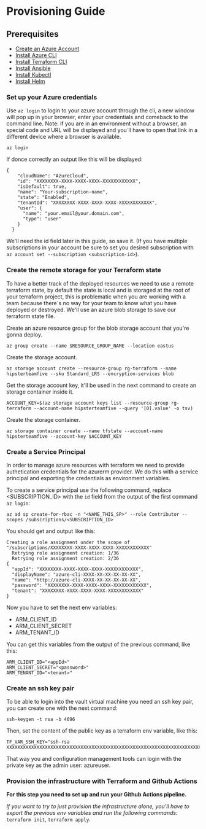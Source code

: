 # Provisioning Guide

## Prerequisites 

- [Create an Azure Account](https://azure.microsoft.com/)
- [Install Azure CLI](https://docs.microsoft.com/en-us/cli/azure/install-azure-cli)
- [Install Terraform CLI](https://learn.hashicorp.com/tutorials/terraform/install-cli)
- [Install Ansible ](https://docs.ansible.com/ansible/latest/installation_guide/intro_installation.html)
- [Install Kubectl ](https://v1-18.docs.kubernetes.io/docs/tasks/tools/install-kubectl/)
- [Install Helm ](https://helm.sh/docs/intro/install/)


### Set up your Azure credentials

Use `az login` to login to your azure account through the cli, a new window will pop up in your browser, enter your credentials and comeback to the command line. Note: if you are in an environment without a browser, an special code and URL will be displayed and you´ll have to open that link in a different device where a browser is available.

```
az login
```

If donce correctly an output like this will be displayed:

```
{
    "cloudName": "AzureCloud",
    "id": "XXXXXXXX-XXXX-XXXX-XXXX-XXXXXXXXXXXX",
    "isDefault": true,
    "name": "Your-subscription-name",
    "state": "Enabled",
    "tenantId": "XXXXXXXX-XXXX-XXXX-XXXX-XXXXXXXXXXXX",
    "user": {
      "name": "your.email@your.domain.com",
      "type": "user"
    }
  }
```

We'll need the id field later in this guide, so save it. (If you have multiple subscriptions in your account be sure to set you desired subscription with `az account set --subscription <subscription-id>`).



### Create the remote storage for your Terraform state

To have a better track of the deployed resources we need to use a remote terraform state, by default the state is local and is storaged at the root of your terraform project, this is problematic when you are working with a team because there´s no way for your team to know what you have deployed or destroyed. We'll use an azure blob storage to save our terraform state file.

Create an azure resource group for the blob storage account that you're gonna deploy.

```
az group create --name $RESOURCE_GROUP_NAME --location eastus
```

Create the storage account.

```
az storage account create --resource-group rg-terraform --name hipsterteamfive --sku Standard_LRS --encryption-services blob
```

Get the storage account key, it'll be used in the next command to create an storage container inside it.

````
ACCOUNT_KEY=$(az storage account keys list --resource-group rg-terraform --account-name hipsterteamfive --query '[0].value' -o tsv)
````

Create the storage container.

```
az storage container create --name tfstate --account-name hipsterteamfive --account-key $ACCOUNT_KEY
```



### Create a Service Principal

In order to manage azure resources with terraform we need to provide authetication credentials for the azurerm provider. We do this with a service principal and exporting the credentials as environment variables. 

To create a service principal use the following command, replace <SUBSCRIPTION_ID> with the `id` field from the output of the first command `az login`:

```
az ad sp create-for-rbac -n "<NAME_THIS_SP>" --role Contributor --scopes /subscriptions/<SUBSCRIPTION_ID>
```

You should get and output like this:

```
Creating a role assignment under the scope of "/subscriptions/XXXXXXXX-XXXX-XXXX-XXXX-XXXXXXXXXXXX"
  Retrying role assignment creation: 1/36
  Retrying role assignment creation: 2/36
{
  "appId": "XXXXXXXX-XXXX-XXXX-XXXX-XXXXXXXXXXXX",
  "displayName": "azure-cli-XXXX-XX-XX-XX-XX-XX",
  "name": "http://azure-cli-XXXX-XX-XX-XX-XX-XX",
  "password": "XXXXXXXX-XXXX-XXXX-XXXX-XXXXXXXXXXXX",
  "tenant": "XXXXXXXX-XXXX-XXXX-XXXX-XXXXXXXXXXXX"
}
```

Now you have to set the next env variables:

- ARM_CLIENT_ID
- ARM_CLIENT_SECRET
- ARM_TENANT_ID

You can get this variables from the output of the previous command, like this:

```
ARM_CLIENT_ID="<appId>"
ARM_CLIENT_SECRET="<password>"
ARM_TENANT_ID="<tenant>"
```



### Create an ssh key pair

To be able to login into the vault virtual machine you need an ssh key pair, you can create one with the next command:

```
ssh-keygen -t rsa -b 4096
```

Then, set the content of the public key as a terraform env variable, like this:

```
TF_VAR_SSH_KEY="ssh-rsa XXXXXXXXXXXXXXXXXXXXXXXXXXXXXXXXXXXXXXXXXXXXXXXXXXXXXXXXXXXXXXXXXXXXXXXXXXXXXXXXXXXXXXXXXXXXXXXXXXXXXXXXXXXXXXXXXXXXXXXXXXXXXXXXXXXXXXXXXXXXXXXXXXXXXXXXXXXXXXXXXXXXXXXXXXXXXXXXXXXXXXXXXXXXXXXXXXXXXXXXXXXXXXXXXXXXXXXXXXXXXXXXXXXXXXXXXXXXXXXXXXXXXXXXXXXXXXXXXXXXXXXXXXXXXXXXXXXXXXXXXXXXXXXXXXXXXXXXXXXXXXXXXXXXXXXXXXXXXXXXXXXXXXXXXXXXXXXXXXXXXXXXXXXXXXXXXXXXXXXX"
```

That way you and configuration management tools can login with the private key as the admin user: azureuser.



### Provision the infrastructure with Terraform and Github Actions

**For this step you need to set up and run your Github Actions pipeline.**

*If you want to try to just provision the infrastructure alone, you'll have to export the previous env variables and run the following commands:* `terraform init`, `terraform apply`.

 



